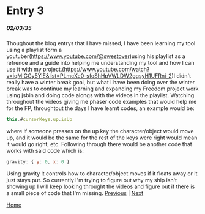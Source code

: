 # Entry 3
##### 02/03/35

Thoughout the blog entrys that I have missed, I have been learning my tool using a playlist form a youtuber(https://www.youtube.com/@swestover)using his playlist as a refrence and a guide into helping me understanding my tool and how I can use it with my project.(https://www.youtube.com/watch?v=iqMIGGy5YiE&list=PLmcXe0-sfoShHpVWLDW2gqsyH1UFRni_2)I didn't really have a winter break goal, but what I have been doing over the winter break was to continue my learning and expanding my Freedom project work using jsbin and doing code alongs with the videos in the playlist. Watching throughout the videos giving me phaser code examples that would help me for the FP, throughtout the days I have learnt codes, an example would be:
```js
this.#cursorKeys.up.isUp
```
where if someone presses on the up key the character/object would move up, and it would be the same for the rest of the keys were right would mean it would go right, etc. Following through there would be another code that works with said code which is:
```js
gravity: { y: 0, x: 0 }
```
Using gravity it controls how to character/object moves if it floats away or it just stays put. So currently I'm trying to figure out why my ship isn't showing up I will keep looking throught the videos and figure out if there is a small piece of code that I'm missing.
[Previous](entry02.md) | [Next](entry04.md)

[Home](../README.md)
